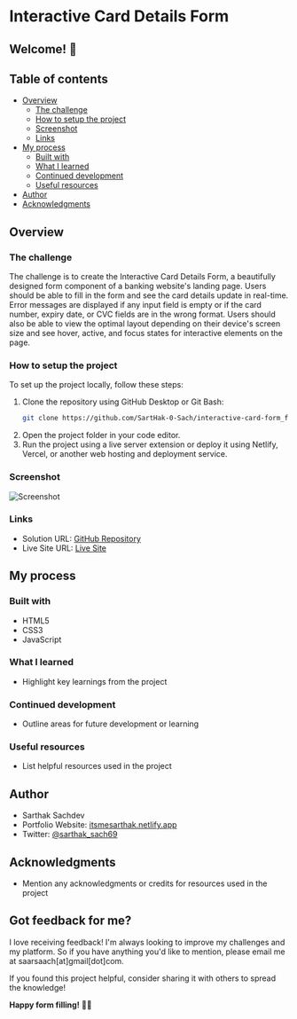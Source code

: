 # Interactive Card Details Form

## Welcome! 👋

## Table of contents

- [Overview](#overview)
  - [The challenge](#the-challenge)
  - [How to setup the project](#how-to-setup-the-project)
  - [Screenshot](#screenshot)
  - [Links](#links)
- [My process](#my-process)
  - [Built with](#built-with)
  - [What I learned](#what-i-learned)
  - [Continued development](#continued-development)
  - [Useful resources](#useful-resources)
- [Author](#author)
- [Acknowledgments](#acknowledgments)

## Overview

### The challenge

The challenge is to create the Interactive Card Details Form, a beautifully designed form component of a banking website's landing page. Users should be able to fill in the form and see the card details update in real-time. Error messages are displayed if any input field is empty or if the card number, expiry date, or CVC fields are in the wrong format. Users should also be able to view the optimal layout depending on their device's screen size and see hover, active, and focus states for interactive elements on the page.

### How to setup the project

To set up the project locally, follow these steps:

1. Clone the repository using GitHub Desktop or Git Bash:
   ```bash
   git clone https://github.com/SartHak-0-Sach/interactive-card-form_frontend_project.git
   ```
2. Open the project folder in your code editor.
3. Run the project using a live server extension or deploy it using Netlify, Vercel, or another web hosting and deployment service.

### Screenshot

![Screenshot](./screenshot.jpg)

### Links

- Solution URL: [GitHub Repository](https://github.com/SartHak-0-Sach/interactive-card-form_frontend_project)
- Live Site URL: [Live Site](https://interactive-card-frontend-app.netlify.app/)

## My process

### Built with

- HTML5
- CSS3
- JavaScript

### What I learned

- Highlight key learnings from the project

### Continued development

- Outline areas for future development or learning

### Useful resources

- List helpful resources used in the project

## Author

- Sarthak Sachdev
- Portfolio Website: [itsmesarthak.netlify.app](https://itsmesarthak.netlify.app/)
- Twitter: [@sarthak_sach69](https://twitter.com/sarthak_sach69)

## Acknowledgments

- Mention any acknowledgments or credits for resources used in the project

## Got feedback for me?

I love receiving feedback! I'm always looking to improve my challenges and my platform. So if you have anything you'd like to mention, please email me at saarsaach[at]gmail[dot]com.

If you found this project helpful, consider sharing it with others to spread the knowledge!

**Happy form filling!** 🚀🌟